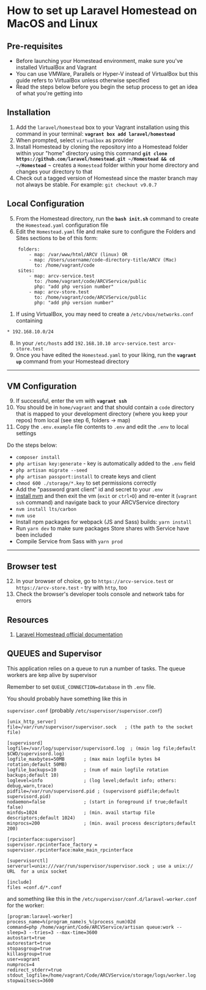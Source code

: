 # How to set up Laravel Homestead on MacOS and Linux

## Pre-requisites
- Before launching your Homestead environment, make sure you've installed VirtualBox and Vagrant
- You can use VMWare, Parallels or Hyper-V instead of VirtualBox but this guide refers to VirtualBox unless otherwise specified
- Read the steps below before you begin the setup process to get an idea of what you're getting into

## Installation
1. Add the `laravel/homestead` box to your Vagrant installation using this command in your terminal:
**`vagrant box add laravel/homestead`**
2. When prompted, select `virtualbox` as provider
3. Install Homestead by cloning the repository into a Homestead folder within your "home" directory using this command
**`git clone https://github.com/laravel/homestead.git ~/Homestead && cd ~/Homestead`**
¬ creates a `Homestead` folder within your home directory and changes your directory to that
4. Check out a tagged version of Homestead since the master branch may not always be stable. For example: `git checkout v9.0.7`

## Local Configuration
5. From the Homestead directory, run the **`bash init.sh`** command to create the `Homestead.yaml` configuration file
6. Edit the `Homestead.yaml` file and make sure to configure the Folders and Sites sections to be of this form:

```
	folders:
	    - map: /var/www/html/ARCV (linux) OR
	    - map: /Users/username/code-directory-title/ARCV (Mac)
	      to: /home/vagrant/code
	sites:
	    - map: arcv-service.test
	      to: /home/vagrant/code/ARCVService/public
	      php: "add php version number"
	    - map: arcv-store.test
	      to: /home/vagrant/code/ARCVService/public
	      php: "add php version number"
```
1. If using VirtualBox, you may need to create a `/etc/vbox/networks.conf` containing

```
* 192.168.10.0/24
```

8. In your `/etc/hosts` add `192.168.10.10 arcv-service.test arcv-store.test`
9. Once you have edited the `Homestead.yaml` to your liking, run the **`vagrant up`** command from your Homestead directory

***

## VM Configuration
9. If successful, enter the vm with **`vagrant ssh`**
10. You should be in `home/vagrant` and that should contain a `code` directory that is mapped to your development directory (where you keep your repos) from local (see step 6, folders -> map)
11. Copy the `.env.example` file contents to `.env` and edit the `.env` to local settings

Do the steps below:
- `composer install`
- `php artisan key:generate` - key is automatically added to the `.env` field
- `php artisan migrate --seed`
- `php artisan passport:install` to create keys and client
- `chmod 600 ./storage/*.key` to set permissions correctly
- Add the "password grant client" id and secret to your `.env`
- [install nvm](https://github.com/nvm-sh/nvm#installing-and-updating) and then exit the vm (`exit` or `ctrl+D`) and re-enter it (`vagrant ssh` command) and navigate back to your ARCVService directory
- `nvm install lts/carbon`
- `nvm use`
- Install npm packages for webpack (JS and Sass) builds: `yarn install`
- Run `yarn dev` to make sure packages Store shares with Service have been included
- Compile Service from Sass with `yarn prod`

***

## Browser test
12. In your browser of choice, go to `https://arcv-service.test` or `https://arcv-store.test` - try with `http`, too
13. Check the browser's developer tools console and network tabs for errors

## Resources
1. [Laravel Homestead official documentation](https://laravel.com/docs/6.x/homestead)

## QUEUES and Supervisor

This application relies on a queue to run a number of tasks.
The queue workers are kep alive by supervisor

Remember to set `QUEUE_CONNECTION=database` in th `.env` file.

You should probably have something like this in 

`supervisor.conf` (probably `/etc/supervisor/supervisor.conf`)

```
[unix_http_server]
file=/var/run/supervisor/supervisor.sock   ; (the path to the socket file)

[supervisord]
logfile=/var/log/supervisor/supervisord.log  ; (main log file;default $CWD/supervisord.log)
logfile_maxbytes=50MB       ; (max main logfile bytes b4 rotation;default 50MB)
logfile_backups=10          ; (num of main logfile rotation backups;default 10)
loglevel=info               ; (log level;default info; others: debug,warn,trace)
pidfile=/var/run/supervisord.pid ; (supervisord pidfile;default supervisord.pid)
nodaemon=false              ; (start in foreground if true;default false)
minfds=1024                 ; (min. avail startup file descriptors;default 1024)
minprocs=200                ; (min. avail process descriptors;default 200)

[rpcinterface:supervisor]
supervisor.rpcinterface_factory = supervisor.rpcinterface:make_main_rpcinterface

[supervisorctl]
serverurl=unix:///var/run/supervisor/supervisor.sock ; use a unix:// URL  for a unix socket

[include]
files =conf.d/*.conf

```

and something like this in the `/etc/supervisor/conf.d/laravel-worker.conf` for the worker:

```
[program:laravel-worker]
process_name=%(program_name)s_%(process_num)02d
command=php /home/vagrant/Code/ARCVService/artisan queue:work --sleep=3 --tries=3 --max-time=3600
autostart=true
autorestart=true
stopasgroup=true
killasgroup=true
user=vagrant
numprocs=4
redirect_stderr=true
stdout_logfile=/home/vagrant/Code/ARCVService/storage/logs/worker.log
stopwaitsecs=3600

```

